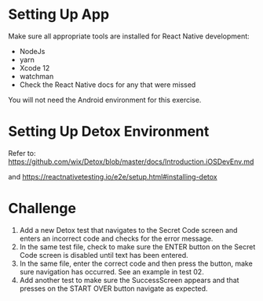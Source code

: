 # Setting Up App

Make sure all appropriate tools are installed for React Native development:
- NodeJs
- yarn
- Xcode 12
- watchman
- Check the React Native docs for any that were missed

You will not need the Android environment for this exercise.

# Setting Up Detox Environment

Refer to: https://github.com/wix/Detox/blob/master/docs/Introduction.iOSDevEnv.md

and https://reactnativetesting.io/e2e/setup.html#installing-detox

# Challenge

1. Add a new Detox test that navigates to the Secret Code screen and enters an incorrect code and checks for the error message.
2. In the same test file, check to make sure the ENTER button on the Secret Code screen is disabled until text has been entered.
3. In the same file, enter the correct code and then press the button, make sure navigation has occurred. See an example in test 02.
4. Add another test to make sure the SuccessScreen appears and that presses on the START OVER button navigate as expected.
